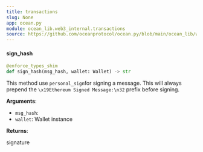 ```yaml
---
title: transactions
slug: None
app: ocean.py
module: ocean_lib.web3_internal.transactions
source: https://github.com/oceanprotocol/ocean.py/blob/main/ocean_lib/web3_internal/transactions.py
---
```

#### sign\_hash

```python
@enforce_types_shim
def sign_hash(msg_hash, wallet: Wallet) -> str
```

This method use `personal_sign`for signing a message. This will always prepend the
`\x19Ethereum Signed Message:\n32` prefix before signing.

**Arguments**:

- `msg_hash`: 
- `wallet`: Wallet instance

**Returns**:

signature

